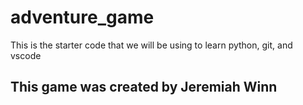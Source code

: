 # adventure_game
This is the starter code that we will be using to learn python, git, and vscode

## This game was created by Jeremiah Winn